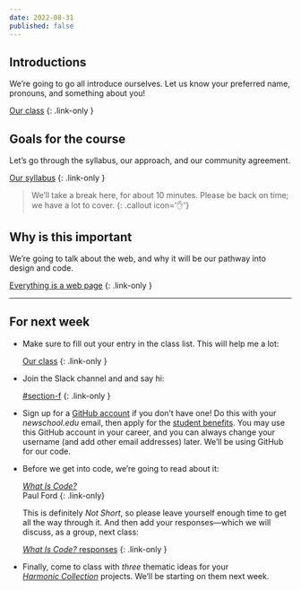 ```yaml
---
date: 2022-08-31
published: false
---
```




## Introductions

We’re going to go all introduce ourselves. Let us know your preferred name, pronouns, and something about you!

[Our class](https://docs.google.com/document/d/1ZSs6g-5BtXsunucVxWAEX7ZchaLzxI6fquEnfmmZvNQ/edit)
{: .link-only }



## Goals for the course

Let’s go through the syllabus, our approach, and our community agreement.

[Our syllabus](/syllabus)
{: .link-only }



> We’ll take a break here, for about 10 minutes. Please be back on time; we have a lot to cover.
{: .callout icon='✋'}



## Why is this important

We’re going to talk about the web, and why it will be our pathway into design and code.

[Everything is a web page](/topic/everything)
{: .link-only }



------------



## For next week

* Make sure to fill out your entry in the class list. This will help me a lot:

	[Our class](https://docs.google.com/document/d/1ZSs6g-5BtXsunucVxWAEX7ZchaLzxI6fquEnfmmZvNQ/edit)
	{: .link-only }

* Join the Slack channel and and say hi:

	[#section-f](https://core-one-interaction.slack.com/archives/C03UTLMBMDH)
	{: .link-only }

* Sign up for a [GitHub account](https://github.com/signup) if you don’t have one! Do this with your *newschool.edu* email, then apply for the [student benefits](https://education.github.com/discount_requests/student_application).
You may use this GitHub account in your career, and you can always change your username (and add other email addresses) later. We’ll be using GitHub for our code.

* Before we get into code, we’re going to read about it:

	[*What Is Code?*](https://www.bloomberg.com/graphics/2015-paul-ford-what-is-code/) \
	Paul Ford
	{: .link-only}

	This is definitely *Not Short*, so please leave yourself enough time to get all the way through it. And then add your responses—which we will discuss, as a group, next class:

	[*What Is Code?* responses](https://docs.google.com/document/d/1pPUc6JMTWjfZCXcbxsfQw14LnelLKgyddkCBojU8Tm4/edit)
	{: .link-only }

* Finally, come to class with *three* thematic ideas for your [*Harmonic Collection*](/project/harmonic) projects. We’ll be starting on them next week.
